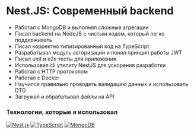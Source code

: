 # Nest.JS: Современный backend

-  Работал с MongoDB и выполнял сложные агрегации
-  Писал backend на NodeJS с чистым кодом, который легко поддерживать
-  Писал корректно типизированный код на TypeScript
-  Разрабатывал модуль авторизации и понял принцип работы JWT
-  Писал unit и e2e тесты для приложения
-  Использовал cli утилиту NestJS для ускорения разработки
-  Работал с HTTP протоколом
-  Работал с Docker
-  Научился правильно проводить валидацию данных и использовать DTO
-  Загружал и обрабатывал файлы на API

### Технологии, которые я использовал

[![Nest.js](https://img.shields.io/badge/nest.js-%23DD0031.svg?&style=for-the-badge&logo=nestjs&logoColor=white)](https://github.com/MarkMelior)
[![TypeScript](https://img.shields.io/badge/TypeScript-007ACC?style=for-the-badge&logo=typescript&logoColor=white)](https://github.com/MarkMelior)
[![MongoDB](https://img.shields.io/badge/MongoDB-4EA94B?style=for-the-badge&logo=mongodb&logoColor=white)](https://github.com/MarkMelior)
